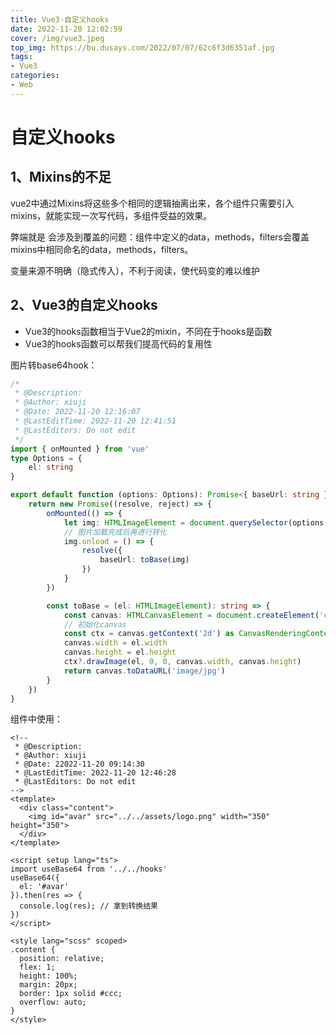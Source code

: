 ```yaml
---
title: Vue3-自定义hooks
date: 2022-11-20 12:02:59
cover: /img/vue3.jpeg
top_img: https://bu.dusays.com/2022/07/07/62c6f3d6351af.jpg
tags:
- Vue3
categories:
- Web
---
```


# 自定义hooks

## 1、Mixins的不足

vue2中通过Mixins将这些多个相同的逻辑抽离出来，各个组件只需要引入mixins，就能实现一次写代码，多组件受益的效果。

弊端就是 会涉及到覆盖的问题：组件中定义的data，methods，filters会覆盖mixins中相同命名的data，methods，filters。

变量来源不明确（隐式传入），不利于阅读，使代码变的难以维护

## 2、Vue3的自定义hooks

- Vue3的hooks函数相当于Vue2的mixin，不同在于hooks是函数
- Vue3的hooks函数可以帮我们提高代码的复用性

图片转base64hook：

```ts
/*
 * @Description: 
 * @Author: xiuji
 * @Date: 2022-11-20 12:16:07
 * @LastEditTime: 2022-11-20 12:41:51
 * @LastEditors: Do not edit
 */
import { onMounted } from 'vue'
type Options = {
    el: string
}

export default function (options: Options): Promise<{ baseUrl: string }> {
    return new Promise((resolve, reject) => {
        onMounted(() => {
            let img: HTMLImageElement = document.querySelector(options.el) as HTMLImageElement
            // 图片加载完成后再进行转化
            img.onload = () => {
                resolve({
                    baseUrl: toBase(img)
                })
            }
        })

        const toBase = (el: HTMLImageElement): string => {
            const canvas: HTMLCanvasElement = document.createElement('canvas')
            // 初始化canvas
            const ctx = canvas.getContext('2d') as CanvasRenderingContext2D
            canvas.width = el.width
            canvas.height = el.height
            ctx?.drawImage(el, 0, 0, canvas.width, canvas.height)
            return canvas.toDataURL('image/jpg')
        }
    })
}
```

组件中使用：

```vue
<!--
 * @Description: 
 * @Author: xiuji
 * @Date: 22022-11-20 09:14:30
 * @LastEditTime: 2022-11-20 12:46:28
 * @LastEditors: Do not edit
-->
<template>
  <div class="content">
    <img id="avar" src="../../assets/logo.png" width="350" height="350">
  </div>
</template>

<script setup lang="ts">
import useBase64 from '../../hooks'
useBase64({
  el: '#avar'
}).then(res => {
  console.log(res); // 拿到转换结果
})
</script>

<style lang="scss" scoped>
.content {
  position: relative;
  flex: 1;
  height: 100%;
  margin: 20px;
  border: 1px solid #ccc;
  overflow: auto;
}
</style>
```

